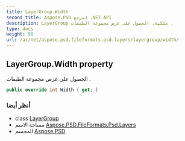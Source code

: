 ```yaml
---
title: LayerGroup.Width
second_title: Aspose.PSD لمرجع .NET API
description: LayerGroup ملكية. الحصول على عرض مجموعة الطبقات .
type: docs
weight: 50
url: /ar/net/aspose.psd.fileformats.psd.layers/layergroup/width/
---
```

## LayerGroup.Width property

الحصول على عرض مجموعة الطبقات .

```csharp
public override int Width { get; }
```

### أنظر أيضا

* class [LayerGroup](../)
* مساحة الاسم [Aspose.PSD.FileFormats.Psd.Layers](../../layergroup/)
* المجسم [Aspose.PSD](../../../)


